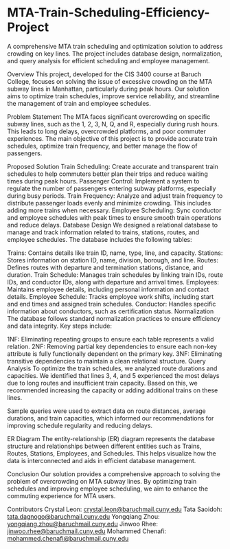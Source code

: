 # MTA-Train-Scheduling-Efficiency-Project
 A comprehensive MTA train scheduling and optimization solution to address crowding on key lines. The project includes database design, normalization, and query analysis for efficient scheduling and employee management.


Overview
This project, developed for the CIS 3400 course at Baruch College, focuses on solving the issue of excessive crowding on the MTA subway lines in Manhattan, particularly during peak hours. Our solution aims to optimize train schedules, improve service reliability, and streamline the management of train and employee schedules.

Problem Statement
The MTA faces significant overcrowding on specific subway lines, such as the 1, 2, 3, N, Q, and R, especially during rush hours. This leads to long delays, overcrowded platforms, and poor commuter experiences. The main objective of this project is to provide accurate train schedules, optimize train frequency, and better manage the flow of passengers.

Proposed Solution
Train Scheduling: Create accurate and transparent train schedules to help commuters better plan their trips and reduce waiting times during peak hours.
Passenger Control: Implement a system to regulate the number of passengers entering subway platforms, especially during busy periods.
Train Frequency: Analyze and adjust train frequency to distribute passenger loads evenly and minimize crowding. This includes adding more trains when necessary.
Employee Scheduling: Sync conductor and employee schedules with peak times to ensure smooth train operations and reduce delays.
Database Design
We designed a relational database to manage and track information related to trains, stations, routes, and employee schedules. The database includes the following tables:

Trains: Contains details like train ID, name, type, line, and capacity.
Stations: Stores information on station ID, name, division, borough, and line.
Routes: Defines routes with departure and termination stations, distance, and duration.
Train Schedule: Manages train schedules by linking train IDs, route IDs, and conductor IDs, along with departure and arrival times.
Employees: Maintains employee details, including personal information and contact details.
Employee Schedule: Tracks employee work shifts, including start and end times and assigned train schedules.
Conductor: Handles specific information about conductors, such as certification status.
Normalization
The database follows standard normalization practices to ensure efficiency and data integrity. Key steps include:

1NF: Eliminating repeating groups to ensure each table represents a valid relation.
2NF: Removing partial key dependencies to ensure each non-key attribute is fully functionally dependent on the primary key.
3NF: Eliminating transitive dependencies to maintain a clean relational structure.
Query Analysis
To optimize the train schedules, we analyzed route durations and capacities. We identified that lines 3, 4, and 5 experienced the most delays due to long routes and insufficient train capacity. Based on this, we recommended increasing the capacity or adding additional trains on these lines.

Sample queries were used to extract data on route distances, average durations, and train capacities, which informed our recommendations for improving schedule regularity and reducing delays.

ER Diagram
The entity-relationship (ER) diagram represents the database structure and relationships between different entities such as Trains, Routes, Stations, Employees, and Schedules. This helps visualize how the data is interconnected and aids in efficient database management.

Conclusion
Our solution provides a comprehensive approach to solving the problem of overcrowding on MTA subway lines. By optimizing train schedules and improving employee scheduling, we aim to enhance the commuting experience for MTA users.

Contributors
Crystal Leon: crystal.leon@baruchmail.cuny.edu
Tata Saoidoh: tata.dagnogo@baruchmail.cuny.edu
Yongqiang Zhou: yongqiang.zhou@baruchmail.cuny.edu
Jinwoo Rhee: jinwoo.rhee@baruchmail.cuny.edu
Mohammed Chenafi: mohammed.chenafi@baruchmail.cuny.edu
